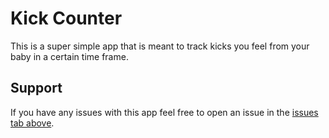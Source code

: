 # Kick Counter
This is a super simple app that is meant to track kicks you feel from your baby in a certain time frame.


## Support
If you have any issues with this app feel free to open an issue in the [issues tab above](https://github.com/Danwakeem/kick-tracker/issues). 
